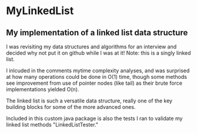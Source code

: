 MyLinkedList
============

## My implementation of a linked list data structure

I was revisiting my data structures and algorithms for an 
interview and decided why not put it on github while I was at it!
Note: this is a singly linked list. 

I inlcuded in the comments mytime complexity analyses, 
and was surprised at how many operations
could be done in O(1) time, though some methods see improvement from
use of pointer nodes (like tail) as their brute force implementations
yielded O(n).

The linked list is such a versatile data structure, really one of the key
building blocks for some of the more advanced ones.

Included in this custom java package is also the tests I ran to validate
my linked list methods "LinkedListTester."
